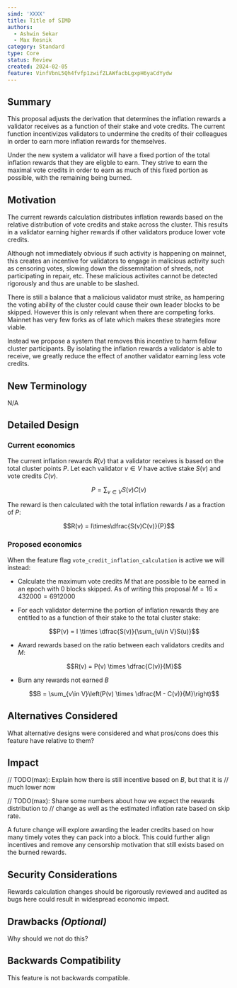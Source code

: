 ```yaml
---
simd: 'XXXX'
title: Title of SIMD
authors:
  - Ashwin Sekar
  - Max Resnik
category: Standard
type: Core
status: Review
created: 2024-02-05
feature: VinfVbnL5Qh4fvfp1zwifZLAWfacbLgxpH6yaCdYydw
---
```


## Summary

This proposal adjusts the derivation that determines the inflation rewards a validator
receives as a function of their stake and vote credits. The current function incentivizes
validators to undermine the credits of their colleagues in order to earn more inflation
rewards for themselves.

Under the new system a validator will have a fixed portion of the total inflation
rewards that they are eligble to earn. They strive to earn the maximal vote credits
in order to earn as much of this fixed portion as possible, with the remaining being
burned.

## Motivation

The current rewards calculation distributes inflation rewards based on the
relative distribution of vote credits and stake across the cluster. This results
in a validator earning higher rewards if other validators produce lower vote credits.

Although not immediately obvious if such activity is happening on mainnet, this
creates an incentive for validators to engage in malicious activity such as censoring
votes, slowing down the dissemnitation of shreds, not participating in repair, etc.
These malicious activites cannot be detected rigorously and thus are unable to be
slashed.

There is still a balance that a malicious validator must strike, as hampering the
voting ability of the cluster could cause their own leader blocks to be
skipped. However this is only relevant when there are competing forks. Mainnet has
very few forks as of late which makes these strategies more viable.

Instead we propose a system that removes this incentive to harm fellow cluster
participants. By isolating the inflation rewards a validator is able to receive,
we greatly reduce the effect of another validator earning less vote credits.

## New Terminology

N/A

## Detailed Design

### Current economics

The current inflation rewards $R(v)$ that a validator receives is based on the
total cluster points $P$. Let each validator $v \in V$ have active stake $S(v)$
and vote credits $C(v)$.

$$P = \sum_{v\in V}S(v)C(v)$$

The reward is then calculated with the total inflation rewards $I$ as a fraction
of $P$:

$$R(v) = I\times\dfrac{S(v)C(v)}{P}$$

### Proposed economics

When the feature flag `vote_credit_inflation_calculation` is active we will instead:

- Calculate the maximum vote credits $M$ that are possible to be earned in an epoch
  with 0 blocks skipped.
  As of writing this proposal $M = 16 \times 432000 = 6912000$

- For each validator determine the portion of inflation rewards they are entitled
  to as a function of their stake to the total cluster stake:

  $$P(v) = I \times \dfrac{S(v)}{\sum_{u\in V}S(u)}$$

- Award rewards based on the ratio between each validators credits and $M$:

  $$R(v) = P(v) \times \dfrac{C(v)}{M}$$

- Burn any rewards not earned $B$

  $$B = \sum_{v\in V}\left(P(v) \times \dfrac{M - C(v)}{M}\right)$$

## Alternatives Considered

What alternative designs were considered and what pros/cons does this feature
have relative to them?

## Impact

// TODO(max): Explain how there is still incentive based on $B$, but that it is
// much lower now

// TODO(max): Share some numbers about how we expect the rewards distribution to
// change as well as the estimated inflation rate based on skip rate.

A future change will explore awarding the leader credits based on how many timely
votes they can pack into a block. This could further align incentives and remove
any censorship motivation that still exists based on the burned rewards.

## Security Considerations

Rewards calculation changes should be rigorously reviewed and audited as bugs
here could result in widespread economic impact.

## Drawbacks *(Optional)*

Why should we not do this?

## Backwards Compatibility

This feature is not backwards compatible.

